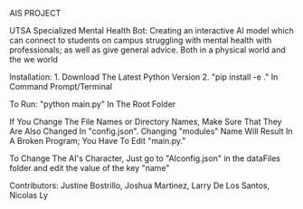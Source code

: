 AIS PROJECT

UTSA Specialized Mental Health Bot: Creating an interactive AI model which can connect to students on campus struggling with mental health with professionals; as well as give general advice. Both in a physical world and the we world

Installation: 1. Download The Latest Python Version 2. "pip install -e ." In Command Prompt/Terminal 

To Run: "python main.py" In The Root Folder

If You Change The File Names or Directory Names, Make Sure That They Are Also Changed In "config.json". Changing "modules" Name Will Result In A Broken Program; You Have To Edit "main.py."

To Change The AI's Character, Just go to "AIconfig.json" in the dataFiles folder and edit the value of the key "name"

Contributors: Justine Bostrillo, Joshua Martinez, Larry De Los Santos, Nicolas Ly  

